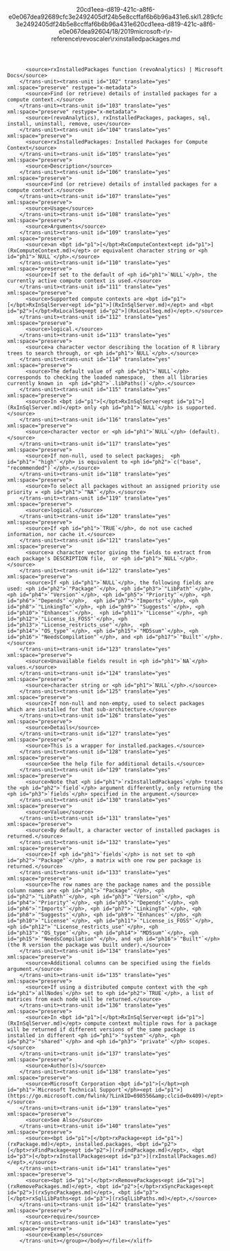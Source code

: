 <?xml version="1.0"?><xliff version="1.2" xmlns="urn:oasis:names:tc:xliff:document:1.2" xmlns:xsi="http://www.w3.org/2001/XMLSchema-instance" xsi:schemaLocation="urn:oasis:names:tc:xliff:document:1.2 xliff-core-1.2-transitional.xsd"><file datatype="xml" original="rxinstalledpackages.md" source-language="en-US" target-language="en-US"><header><tool tool-id="mdxliff" tool-name="mdxliff" tool-version="1.0-d1654b2" tool-company="Microsoft" /><xliffext:skl_file_name xmlns:xliffext="urn:microsoft:content:schema:xliffextensions">20cd1eea-d819-421c-a8f6-e0e067dea92689cfc3e2492405df24b5e8ccffaf6b6b96a431e6.skl</xliffext:skl_file_name><xliffext:version xmlns:xliffext="urn:microsoft:content:schema:xliffextensions">1.2</xliffext:version><xliffext:ms.openlocfilehash xmlns:xliffext="urn:microsoft:content:schema:xliffextensions">89cfc3e2492405df24b5e8ccffaf6b6b96a431e6</xliffext:ms.openlocfilehash><xliffext:ms.sourcegitcommit xmlns:xliffext="urn:microsoft:content:schema:xliffextensions">20cd1eea-d819-421c-a8f6-e0e067dea926</xliffext:ms.sourcegitcommit><xliffext:ms.lasthandoff xmlns:xliffext="urn:microsoft:content:schema:xliffextensions">04/18/2019</xliffext:ms.lasthandoff><xliffext:ms.openlocfilepath xmlns:xliffext="urn:microsoft:content:schema:xliffextensions">microsoft-r\r-reference\revoscaler\rxinstalledpackages.md</xliffext:ms.openlocfilepath></header><body><group id="content" extype="content"><trans-unit id="101" translate="yes" xml:space="preserve" restype="x-metadata">
          <source>rxInstalledPackages function (revoAnalytics) | Microsoft Docs</source>
        </trans-unit><trans-unit id="102" translate="yes" xml:space="preserve" restype="x-metadata">
          <source>Find (or retrieve) details of installed packages for a compute context.</source>
        </trans-unit><trans-unit id="103" translate="yes" xml:space="preserve" restype="x-metadata">
          <source>(revoAnalytics), rxInstalledPackages, packages, sql, install, uninstall, remove, use</source>
        </trans-unit><trans-unit id="104" translate="yes" xml:space="preserve">
          <source>rxInstalledPackages: Installed Packages for Compute Context</source>
        </trans-unit><trans-unit id="105" translate="yes" xml:space="preserve">
          <source>Description</source>
        </trans-unit><trans-unit id="106" translate="yes" xml:space="preserve">
          <source>Find (or retrieve) details of installed packages for a compute context.</source>
        </trans-unit><trans-unit id="107" translate="yes" xml:space="preserve">
          <source>Usage</source>
        </trans-unit><trans-unit id="108" translate="yes" xml:space="preserve">
          <source>Arguments</source>
        </trans-unit><trans-unit id="109" translate="yes" xml:space="preserve">
          <source>an <bpt id="p1">[</bpt>RxComputeContext<ept id="p1">](RxComputeContext.md)</ept> or equivalent character string or <ph id="ph1">`NULL`</ph>.</source>
        </trans-unit><trans-unit id="110" translate="yes" xml:space="preserve">
          <source>If set to the default of <ph id="ph1">`NULL`</ph>, the currently active compute context is used.</source>
        </trans-unit><trans-unit id="111" translate="yes" xml:space="preserve">
          <source>Supported compute contexts are <bpt id="p1">[</bpt>RxInSqlServer<ept id="p1">](RxInSqlServer.md)</ept> and <bpt id="p2">[</bpt>RxLocalSeq<ept id="p2">](RxLocalSeq.md)</ept>.</source>
        </trans-unit><trans-unit id="112" translate="yes" xml:space="preserve">
          <source>logical.</source>
        </trans-unit><trans-unit id="113" translate="yes" xml:space="preserve">
          <source>a character vector describing the location of R library  trees to search through, or <ph id="ph1">`NULL`</ph>.</source>
        </trans-unit><trans-unit id="114" translate="yes" xml:space="preserve">
          <source>The default value of <ph id="ph1">`NULL`</ph> corresponds to checking the loaded namespace,  then all libraries currently known in  <ph id="ph2">`.libPaths()`</ph>.</source>
        </trans-unit><trans-unit id="115" translate="yes" xml:space="preserve">
          <source>In <bpt id="p1">[</bpt>RxInSqlServer<ept id="p1">](RxInSqlServer.md)</ept> only <ph id="ph1">`NULL`</ph> is supported.</source>
        </trans-unit><trans-unit id="116" translate="yes" xml:space="preserve">
          <source>character vector or <ph id="ph1">`NULL`</ph> (default).</source>
        </trans-unit><trans-unit id="117" translate="yes" xml:space="preserve">
          <source>If non-null, used to select packages;  <ph id="ph1">`"high"`</ph> is equivalent to <ph id="ph2">`c("base", "recommended")`</ph>.</source>
        </trans-unit><trans-unit id="118" translate="yes" xml:space="preserve">
          <source>To select all packages without an assigned priority use priority = <ph id="ph1">`"NA"`</ph>.</source>
        </trans-unit><trans-unit id="119" translate="yes" xml:space="preserve">
          <source>logical.</source>
        </trans-unit><trans-unit id="120" translate="yes" xml:space="preserve">
          <source>If <ph id="ph1">`TRUE`</ph>, do not use cached information, nor cache it.</source>
        </trans-unit><trans-unit id="121" translate="yes" xml:space="preserve">
          <source>a character vector giving the fields to extract from each package's DESCRIPTION file,  or <ph id="ph1">`NULL`</ph>.</source>
        </trans-unit><trans-unit id="122" translate="yes" xml:space="preserve">
          <source>If <ph id="ph1">`NULL`</ph>, the following fields are used: <ph id="ph2">`"Package"`</ph>, <ph id="ph3">`"LibPath"`</ph>, <ph id="ph4">`"Version"`</ph>, <ph id="ph5">`"Priority"`</ph>, <ph id="ph6">`"Depends"`</ph>,  <ph id="ph7">`"Imports"`</ph>, <ph id="ph8">`"LinkingTo"`</ph>, <ph id="ph9">`"Suggests"`</ph>, <ph id="ph10">`"Enhances"`</ph>,  <ph id="ph11">`"License"`</ph>, <ph id="ph12">`"License_is_FOSS"`</ph>, <ph id="ph13">`"License_restricts_use"`</ph>,  <ph id="ph14">`"OS_type"`</ph>, <ph id="ph15">`"MD5sum"`</ph>, <ph id="ph16">`"NeedsCompilation"`</ph>, and <ph id="ph17">`"Built"`</ph>.</source>
        </trans-unit><trans-unit id="123" translate="yes" xml:space="preserve">
          <source>Unavailable fields result in <ph id="ph1">`NA`</ph> values.</source>
        </trans-unit><trans-unit id="124" translate="yes" xml:space="preserve">
          <source>character string or <ph id="ph1">`NULL`</ph>.</source>
        </trans-unit><trans-unit id="125" translate="yes" xml:space="preserve">
          <source>If non-null and non-empty, used to select packages  which are installed for that sub-architecture.</source>
        </trans-unit><trans-unit id="126" translate="yes" xml:space="preserve">
          <source>Details</source>
        </trans-unit><trans-unit id="127" translate="yes" xml:space="preserve">
          <source>This is a wrapper for installed.packages.</source>
        </trans-unit><trans-unit id="128" translate="yes" xml:space="preserve">
          <source>See the help file for additional details.</source>
        </trans-unit><trans-unit id="129" translate="yes" xml:space="preserve">
          <source>Note that <ph id="ph1">`rxInstalledPackages`</ph> treats the <ph id="ph2">`field`</ph> argument differently, only returning the <ph id="ph3">`fields`</ph> specified in the argument.</source>
        </trans-unit><trans-unit id="130" translate="yes" xml:space="preserve">
          <source>Value</source>
        </trans-unit><trans-unit id="131" translate="yes" xml:space="preserve">
          <source>By default, a character vector of installed packages is returned.</source>
        </trans-unit><trans-unit id="132" translate="yes" xml:space="preserve">
          <source>If <ph id="ph1">`fields`</ph> is not set to <ph id="ph2">`"Package"`</ph>, a matrix with one row per package is returned.</source>
        </trans-unit><trans-unit id="133" translate="yes" xml:space="preserve">
          <source>The row names are the package names and the possible column names are <ph id="ph1">`"Package"`</ph>, <ph id="ph2">`"LibPath"`</ph>, <ph id="ph3">`"Version"`</ph>, <ph id="ph4">`"Priority"`</ph>, <ph id="ph5">`"Depends"`</ph>, <ph id="ph6">`"Imports"`</ph>, <ph id="ph7">`"LinkingTo"`</ph>, <ph id="ph8">`"Suggests"`</ph>, <ph id="ph9">`"Enhances"`</ph>, <ph id="ph10">`"License"`</ph>, <ph id="ph11">`"License_is_FOSS"`</ph>, <ph id="ph12">`"License_restricts_use"`</ph>, <ph id="ph13">`"OS_type"`</ph>, <ph id="ph14">`"MD5sum"`</ph>, <ph id="ph15">`"NeedsCompilation"`</ph>, and <ph id="ph16">`"Built"`</ph> (the R version the package was built under).</source>
        </trans-unit><trans-unit id="134" translate="yes" xml:space="preserve">
          <source>Additional columns can be specified using the fields argument.</source>
        </trans-unit><trans-unit id="135" translate="yes" xml:space="preserve">
          <source>If using a distributed compute context with the <ph id="ph1">`allNodes`</ph> set to <ph id="ph2">`TRUE`</ph>, a list of matrices from each node will be returned.</source>
        </trans-unit><trans-unit id="136" translate="yes" xml:space="preserve">
          <source>In <bpt id="p1">[</bpt>RxInSqlServer<ept id="p1">](RxInSqlServer.md)</ept> compute context multiple rows for a package will be returned if different versions of the same package is installed in different <ph id="ph1">`"system"`</ph>, <ph id="ph2">`"shared"`</ph> and <ph id="ph3">`"private"`</ph> scopes.</source>
        </trans-unit><trans-unit id="137" translate="yes" xml:space="preserve">
          <source>Author(s)</source>
        </trans-unit><trans-unit id="138" translate="yes" xml:space="preserve">
          <source>Microsoft Corporation <bpt id="p1">[</bpt><ph id="ph1">`Microsoft Technical Support`</ph><ept id="p1">](https://go.microsoft.com/fwlink/?LinkID=698556&amp;clcid=0x409)</ept></source>
        </trans-unit><trans-unit id="139" translate="yes" xml:space="preserve">
          <source>See Also</source>
        </trans-unit><trans-unit id="140" translate="yes" xml:space="preserve">
          <source><bpt id="p1">[</bpt>rxPackage<ept id="p1">](rxPackage.md)</ept>, installed.packages, <bpt id="p2">[</bpt>rxFindPackage<ept id="p2">](rxFindPackage.md)</ept>, <bpt id="p3">[</bpt>rxInstallPackages<ept id="p3">](rxInstallPackages.md)</ept>,</source>
        </trans-unit><trans-unit id="141" translate="yes" xml:space="preserve">
          <source><bpt id="p1">[</bpt>rxRemovePackages<ept id="p1">](rxRemovePackages.md)</ept>, <bpt id="p2">[</bpt>rxSyncPackages<ept id="p2">](rxSyncPackages.md)</ept>, <bpt id="p3">[</bpt>rxSqlLibPaths<ept id="p3">](rxSqlLibPaths.md)</ept>,</source>
        </trans-unit><trans-unit id="142" translate="yes" xml:space="preserve">
          <source>require</source>
        </trans-unit><trans-unit id="143" translate="yes" xml:space="preserve">
          <source>Examples</source>
        </trans-unit></group></body></file></xliff>